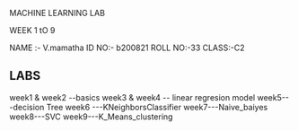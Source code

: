 
MACHINE LEARNING LAB



WEEK 1 tO 9

NAME :- V.mamatha
ID NO:- b200821
ROLL NO:-33
CLASS:-C2
## LABS

week1 & week2 --basics
week3 & week4 -- linear regresion model
week5---decision Tree
week6 ---KNeighborsClassifier
week7---Naive_baiyes
week8---SVC
week9---K_Means_clustering

